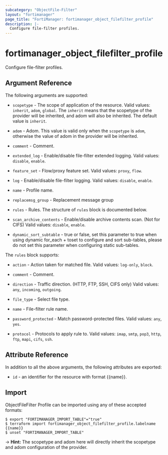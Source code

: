 ```yaml
---
subcategory: "ObjectFile-Filter"
layout: "fortimanager"
page_title: "FortiManager: fortimanager_object_filefilter_profile"
description: |-
  Configure file-filter profiles.
---
```


# fortimanager_object_filefilter_profile
Configure file-filter profiles.

## Argument Reference


The following arguments are supported:

* `scopetype` - The scope of application of the resource. Valid values: `inherit`, `adom`, `global`. The `inherit` means that the scopetype of the provider will be inherited, and adom will also be inherited. The default value is `inherit`.
* `adom` - Adom. This value is valid only when the `scopetype` is `adom`, otherwise the value of adom in the provider will be inherited.

* `comment` - Comment.
* `extended_log` - Enable/disable file-filter extended logging. Valid values: `disable`, `enable`.

* `feature_set` - Flow/proxy feature set. Valid values: `proxy`, `flow`.

* `log` - Enable/disable file-filter logging. Valid values: `disable`, `enable`.

* `name` - Profile name.
* `replacemsg_group` - Replacement message group
* `rules` - Rules. The structure of `rules` block is documented below.
* `scan_archive_contents` - Enable/disable archive contents scan. (Not for CIFS) Valid values: `disable`, `enable`.

* `dynamic_sort_subtable` - true or false, set this parameter to true when using dynamic for_each + toset to configure and sort sub-tables, please do not set this parameter when configuring static sub-tables.

The `rules` block supports:

* `action` - Action taken for matched file. Valid values: `log-only`, `block`.

* `comment` - Comment.
* `direction` - Traffic direction. (HTTP, FTP, SSH, CIFS only) Valid values: `any`, `incoming`, `outgoing`.

* `file_type` - Select file type.
* `name` - File-filter rule name.
* `password_protected` - Match password-protected files. Valid values: `any`, `yes`.

* `protocol` - Protocols to apply rule to. Valid values: `imap`, `smtp`, `pop3`, `http`, `ftp`, `mapi`, `cifs`, `ssh`.



## Attribute Reference

In addition to all the above arguments, the following attributes are exported:
* `id` - an identifier for the resource with format {{name}}.

## Import

ObjectFileFilter Profile can be imported using any of these accepted formats:
```
$ export "FORTIMANAGER_IMPORT_TABLE"="true"
$ terraform import fortimanager_object_filefilter_profile.labelname {{name}}
$ unset "FORTIMANAGER_IMPORT_TABLE"
```
-> **Hint:** The scopetype and adom here will directly inherit the scopetype and adom configuration of the provider.
